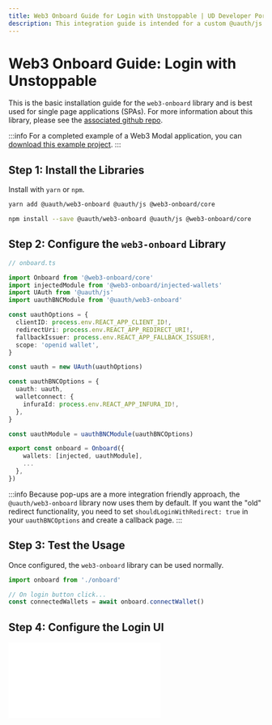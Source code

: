 ```yaml
---
title: Web3 Onboard Guide for Login with Unstoppable | UD Developer Portal
description: This integration guide is intended for a custom @uauth/js integration, with ethereum provider, using the web3 onboard library.
---
```


# Web3 Onboard Guide: Login with Unstoppable

This is the basic installation guide for the `web3-onboard` library and is best used for single page applications (SPAs). For more information about this library, please see the [associated github repo](https://github.com/unstoppabledomains/uauth/tree/main/packages/web3-onboard).

:::info
For a completed example of a Web3 Modal application, you can [download this example project](https://github.com/unstoppabledomains/uauth/blob/main/examples/web3-onboard).
:::

## Step 1: Install the Libraries

Install with `yarn` or `npm`.

```sh yarn
yarn add @uauth/web3-onboard @uauth/js @web3-onboard/core
```

```sh npm
npm install --save @uauth/web3-onboard @uauth/js @web3-onboard/core
```

## Step 2: Configure the `web3-onboard` Library

```typescript
// onboard.ts

import Onboard from '@web3-onboard/core'
import injectedModule from '@web3-onboard/injected-wallets'
import UAuth from '@uauth/js'
import uauthBNCModule from '@uauth/web3-onboard'

const uauthOptions = {
  clientID: process.env.REACT_APP_CLIENT_ID!,
  redirectUri: process.env.REACT_APP_REDIRECT_URI!,
  fallbackIssuer: process.env.REACT_APP_FALLBACK_ISSUER!,
  scope: 'openid wallet',
}

const uauth = new UAuth(uauthOptions)

const uauthBNCOptions = {
  uauth: uauth,
  walletconnect: {
    infuraId: process.env.REACT_APP_INFURA_ID!,
  },
}

const uauthModule = uauthBNCModule(uauthBNCOptions)

export const onboard = Onboard({
    wallets: [injected, uauthModule],
    ...
  },
})
```

:::info
Because pop-ups are a more integration friendly approach, the `@uauth/web3-onboard` library now uses them by default. If you want the "old" redirect functionality, you need to set `shouldLoginWithRedirect: true` in your `uauthBNCOptions` and create a callback page.
:::

## Step 3: Test the Usage

Once configured, the `web3-onboard` library can be used normally.

```typescript
import onboard from './onboard'

// On login button click...
const connectedWallets = await onboard.connectWallet()
```

## Step 4: Configure the Login UI

<embed src="/snippets/_login-ui-config.md" />